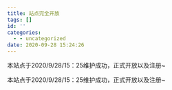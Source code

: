 ```yaml
---
title: 站点完全开放
tags: []
id: ''
categories:
  - - uncategorized
date: 2020-09-28 15:24:26
---
```


本站点于2020/9/28/15：25维护成功，正式开放以及注册~
<!-- more -->

<p>本站点于2020/9/28/15：25维护成功，正式开放以及注册~</p>
